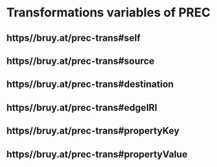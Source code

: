 # Transformations variables of PREC

## https//bruy.at/prec-trans#self

## https//bruy.at/prec-trans#source

## https//bruy.at/prec-trans#destination

## https//bruy.at/prec-trans#edgeIRI

## https//bruy.at/prec-trans#propertyKey

## https//bruy.at/prec-trans#propertyValue

